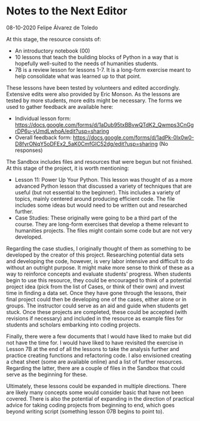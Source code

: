 # Notes to the Next Editor

08-10-2020 Felipe Álvarez de Toledo

At this stage, the resource consists of:

- An introductory notebook (00)
- 10 lessons  that teach the building blocks of Python in a way that is hopefully well-suited to the needs of humanities students.
- 7B is a review lesson for lessons 1-7. It is a long-form exercise meant to help consolidate what was learned up to that point.

These lessons have been tested by volunteers and edited accordingly. Extensive edits were also provided by Eric Monson. As the lessons are tested by more students, more edits might be necessary. The forms we used to gather feedback are available here: 

- Individual lesson form: https://docs.google.com/forms/d/1aDub95txBBvwQTdK2_Qwmps3CnGgrDP6u-yUmdLwhoA/edit?usp=sharing
- Overall feedback form: https://docs.google.com/forms/d/1adPk-0lx0w0-D8fyrONqY5oDFEx2_5aK0CmfGIC52dg/edit?usp=sharing (No responses)

The Sandbox includes files and resources that were begun but not finished. At this stage of the project, it is worth mentioning:
- Lesson 11: Power Up Your Python. This lesson was thought of as a more advanced Python lesson that discussed a variety of techniques that are useful (but not essential to the beginner). This includes a variety of topics, mainly centered around producing efficient code. The file includes some ideas but would need to be written out and researched further.
- Case Studies: These originally were going to be a third part of the course. They are long-form exercises that develop a theme relevant to humanities projects. The files might contain some code but are not very developed.

Regarding the case studies, I originally thought of them as something to be developed by the creator of this project. Researching potential data sets and developing the code, however, is very labor intensive and difficult to do without an outright purpose. It might make more sense to think of these as a way to reinforce concepts and evaluate students' progress. When students begin to use this resource, they could be encouraged to think of a potential project idea (pick from the list of Cases, or think of their own) and invest time in finding a data set. Once they have gone through the lessons, their final project could then be developing one of the cases, either alone or in groups. The instructor could serve as an aid and guide when students get stuck.  Once these projects are completed, these could be accepted (with revisions if necessary) and included in the resource as example files for students and scholars embarking into coding projects.

Finally, there were a few documents that I would have liked to make but did not have the time for. I would have liked to have revisited the exercise in Lesson 7B at the end of all the lessons to take the analysis further and practice creating functions and refactoring code. I also envisioned creating a cheat sheet (some are available online) and a list of further resources.  Regarding the latter, there are a couple of files in the Sandbox that could serve as the beginning for these.

Ultimately, these lessons could be expanded in multiple directions. There are likely many concepts some would consider basic that have not been covered. There is also the potential of expanding in the direction of practical advice for taking coding projects from beginning to end, which goes beyond writing script (something lesson 07B begins to point to).